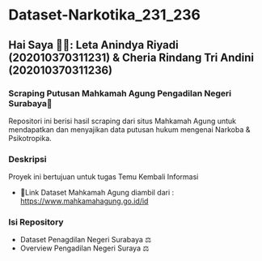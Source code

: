 # Dataset-Narkotika_231_236
## Hai Saya 👐🏻: Leta Anindya Riyadi (202010370311231) & Cheria Rindang Tri Andini (202010370311236)

### Scraping Putusan Mahkamah Agung Pengadilan Negeri Surabaya🤍
Repositori ini berisi hasil scraping dari situs Mahkamah Agung untuk mendapatkan dan menyajikan data putusan hukum mengenai Narkoba & Psikotropika.
### Deskripsi
Proyek ini bertujuan untuk tugas Temu Kembali Informasi
* 🌸Link Dataset Mahkamah Agung diambil dari : https://www.mahkamahagung.go.id/id
### Isi Repository
* Dataset Penagdilan Negeri Surabaya ⚖️
* Overview Pengadilan Negeri Suraya ⚖️
